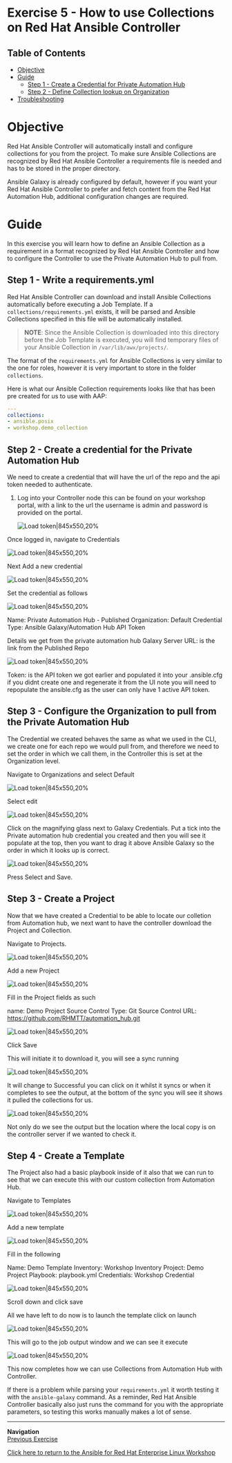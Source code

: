 # Exercise 5 - How to use Collections on Red Hat Ansible Controller

## Table of Contents

- [Objective](#objective)
- [Guide](#guide)
    - [Step 1 - Create a Credential for Private Automation Hub](#step-1---write-a-requirementsyml)
    - [Step 2 - Define Collection lookup on Organization](#step-2---create-job-template)
- [Troubleshooting](#troubleshooting)

# Objective

Red Hat Ansible Controller will automatically install and configure collections for you from the project. To make sure Ansible Collections are recognized by Red Hat Ansible Controller a requirements file is needed and has to be stored in the proper directory.

Ansible Galaxy is already configured by default, however if you want your Red Hat Ansible Controller to prefer and fetch content from the Red Hat Automation Hub, additional configuration changes are required.

# Guide

In this exercise you will learn how to define an Ansible Collection as a requirement in a format recognized by Red Hat Ansible Controller and how to configure the Controller to use the Private Automation Hub to pull from.

## Step 1 - Write a requirements.yml

Red Hat Ansible Controller can download and install Ansible Collections automatically before executing a Job Template. If a `collections/requirements.yml` exists, it will be parsed and Ansible Collections specified in this file will be automatically installed.

> **NOTE**: Since the Ansible Collection is downloaded into this directory before the Job Template is executed, you will find temporary files of your Ansible Collection in `/var/lib/awx/projects/`.

The format of the `requirements.yml` for Ansible Collections is very similar to the one for roles, however it is very important to store in the folder `collections`.

Here is what our Ansible Collection requirements looks like that has been pre created for us to use with AAP:

```yaml
---
collections:
- ansible.posix
- workshop.demo_collection
```

## Step 2 - Create a credential for the Private Automation Hub

We need to create a credential that will have the url of the repo and the api token needed to authenticate.

1. Log into your Controller node this can be found on your workshop portal, with a link to the url the username is admin and password is provided on the portal.

   ![Load token|845x550,20%](screenshots/controller_details.png)

Once logged in, navigate to Credentials

   ![Load token|845x550,20%](screenshots/credentials1.png)

Next Add a new credential

   ![Load token|845x550,20%](screenshots/credentials2.png)

Set the credential as follows

   ![Load token|845x550,20%](screenshots/create_credential.png)


Name: Private Automation Hub - Published
Organization: Default
Credential Type: Ansible Galaxy/Automation Hub API Token

Details we get from the private automation hub
Galaxy Server URL: is the link from the Published Repo

   ![Load token|845x550,20%](screenshots/automation_hub_repo.png)

Token: is the API token we got earlier and populated it into your .ansible.cfg if you didnt create one and regenerate it from the UI note you will need to repopulate the ansible.cfg as the user can only have 1 active API token.


## Step 3 - Configure the Organization to pull from the Private Automation Hub
The Credential we created behaves the same as what we used in the CLI, we create one for each repo we would pull from, and therefore we need to set the order in which we call them, in the Controller this is set at the Organization level.

Navigate to Organizations and select Default

   ![Load token|845x550,20%](screenshots/select_default_org.png)

Select edit

   ![Load token|845x550,20%](screenshots/edit_default_org.png)

Click on the magnifying glass next to Galaxy Credentials.
Put a tick into the Private automation hub credential you created and then you will see it populate at the top, then you want to drag it above Ansible Galaxy so the order in which it looks up is correct.

   ![Load token|845x550,20%](screenshots/order_default_org.png)

Press Select and Save.

## Step 3 - Create a Project 

Now that we have created a Credential to be able to locate our colletion from Automation hub, we next want to have the controller download the Project and Collection.

Navigate to Projects.

   ![Load token|845x550,20%](screenshots/select_project.png)

Add a new Project

   ![Load token|845x550,20%](screenshots/add_project.png)

Fill in the Project fields as such

name: Demo Project
Source Control Type: Git
Source Control URL: https://github.com/RHMTT/automation_hub.git

   ![Load token|845x550,20%](screenshots/create_project.png)

Click Save

This will initiate it to download it, you will see a sync running

   ![Load token|845x550,20%](screenshots/sync_project.png)

It will change to Successful you can click on it whilst it syncs or when it completes to see the output, at the bottom of the sync you will see it shows it pulled the collections for us.

   ![Load token|845x550,20%](screenshots/sync_project_complete.png)

Not only do we see the output but the location where the local copy is on the controller server if we wanted to check it.

## Step 4 - Create a Template

The Project also had a basic playbook inside of it also that we can run to see that we can execute this with our custom collection from Automation Hub.

Navigate to Templates

   ![Load token|845x550,20%](screenshots/select_template.png)

Add a new template

   ![Load token|845x550,20%](screenshots/add_template.png)

Fill in the following

Name: Demo Template
Inventory:  Workshop Inventory
Project: Demo Project
Playbook: playbook.yml
Credentials: Workshop Credential

   ![Load token|845x550,20%](screenshots/create_template.png)

Scroll down and click save

All we have left to do now is to launch the template click on launch

   ![Load token|845x550,20%](screenshots/launch_template.png)


This will go to the job output window and we can see it execute 

   ![Load token|845x550,20%](screenshots/template_output.png)

This now completes how we can use Collections from Automation Hub with Controller.

If there is a problem while parsing your `requirements.yml` it worth testing it with the `ansible-galaxy` command. As a reminder, Red Hat Ansible Controller basically also just runs the command for you with the appropriate parameters, so testing this works manually makes a lot of sense.



----
**Navigation**
<br>
[Previous Exercise](../4-collections-from-roles/)

[Click here to return to the Ansible for Red Hat Enterprise Linux Workshop](../README.md)
